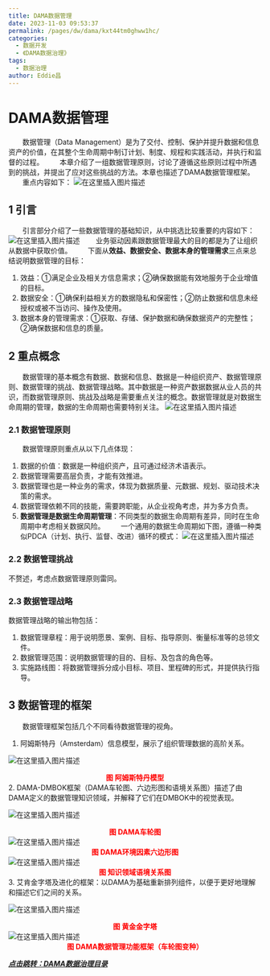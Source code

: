 ```yaml
---
title: DAMA数据管理
date: 2023-11-03 09:53:37
permalink: /pages/dw/dama/kxt44tm0ghww1hc/
categories:
  - 数据开发
  - 《DAMA数据治理》
tags:
  - 数据治理
author: Eddie昌
---
```

#  DAMA数据管理

&emsp;&emsp;数据管理（Data Management）是为了交付、控制、保护并提升数据和信息资产的价值，在其整个生命周期中制订计划、制度、规程和实践活动，并执行和监督的过程。
&emsp;&emsp;本章介绍了一组数据管理原则，讨论了遵循这些原则过程中所遇到的挑战，并提出了应对这些挑战的方法。本章也描述了DAMA数据管理框架。
&emsp;&emsp;重点内容如下：
![在这里插入图片描述](http://qny.eeeddieee.fun/pics/blog/dw/dama/20240713180543.png#pic_center)

## 1 引言

&emsp;&emsp;引言部分介绍了一些数据管理的基础知识，从中挑选比较重要的内容如下：
![在这里插入图片描述](https://img-blog.csdnimg.cn/d478da471a744258bf4a7f5fbefff343.png#pic_center)
&emsp;&emsp;业务驱动因素跟数据管理最大的目的都是为了让组织从数据中获取价值。
&emsp;&emsp;下面从**效益、数据安全、数据本身的管理需求**三点来总结说明数据管理的目标：
1. 效益：①满足企业及相关方信息需求；②确保数据能有效地服务于企业增值的目标。
2. 数据安全：①确保利益相关方的数据隐私和保密性；②防止数据和信息未经授权或被不当访问、操作及使用。
3. 数据本身的管理需求：①获取、存储、保护数据和确保数据资产的完整性；②确保数据和信息的质量。

## 2 重点概念

&emsp;&emsp;数据管理的基本概念有数据、数据和信息、数据是一种组织资产、数据管理原则、数据管理的挑战、数据管理战略。其中数据是一种资产数据数据从业人员的共识，而数据管理原则、挑战及战略是需要重点关注的概念。数据管理就是对数据生命周期的管理，数据的生命周期也需要特别关注。
![在这里插入图片描述](http://qny.eeeddieee.fun/pics/blog/dw/dama/20240713180604.png#pic_center)

### 2.1 数据管理原则

&emsp;&emsp;数据管理原则重点从以下几点体现：
1. 数据的价值：数据是一种组织资产，且可通过经济术语表示。
2. 数据管理需要高层负责，才能有效推进。
3. 数据管理也是一种业务的需求，体现为数据质量、元数据、规划、驱动技术决策的需求。
4. 数据管理依赖不同的技能，需要跨职能，从企业视角考虑，并为多方负责。
5. **数据管理是数据生命周期管理**：不同类型的数据生命周期有差异，同时在生命周期中考虑相关数据风险。
&emsp;&emsp;一个通用的数据生命周期如下图，遵循一种类似PDCA（计划、执行、监督、改进）循环的模式：
![在这里插入图片描述](http://qny.eeeddieee.fun/pics/blog/dw/dama/20240713180701.png#pic_center)
### 2.2 数据管理挑战

不赘述，考虑点数据管理原则雷同。
### 2.3 数据管理战略

数据管理战略的输出物包括：
1. 数据管理章程：用于说明愿景、案例、目标、指导原则、衡量标准等的总领文件。
2. 数据管理范围：说明数据管理的目的、目标、及包含的角色等。
3. 实施路线图：将数据管理拆分成小目标、项目、里程碑的形式，并提供执行指导。

## 3 数据管理的框架

&emsp;&emsp;数据管理框架包括几个不同看待数据管理的视角。
1. 阿姆斯特丹（Amsterdam）信息模型，展示了组织管理数据的高阶关系。

![在这里插入图片描述](http://qny.eeeddieee.fun/pics/blog/dw/dama/20240713180753.png#pic_center)
**<center><font color=red>图 阿姆斯特丹模型</font></center>**
2. DAMA-DMBOK框架（DAMA车轮图、六边形图和语境关系图）描述了由DAMA定义的数据管理知识领域，并解释了它们在DMBOK中的视觉表现。

![在这里插入图片描述](http://qny.eeeddieee.fun/pics/blog/dw/dama/20240713180811.png#pic_center)
**<center><font color=red>图 DAMA车轮图</font></center>**
![在这里插入图片描述](http://qny.eeeddieee.fun/pics/blog/dw/dama/20240713180831.png#pic_center)
**<center><font color=red>图 DAMA环境因素六边形图</font></center>**
![在这里插入图片描述](http://qny.eeeddieee.fun/pics/blog/dw/dama/20240713180852.png#pic_center)
**<center><font color=red>图 知识领域语境关系图</font></center>**
3. 艾肯金字塔及进化的框架：以DAMA为基础重新排列组件，以便于更好地理解和描述它们之间的关系。

![在这里插入图片描述](http://qny.eeeddieee.fun/pics/blog/dw/dama/20240713180911.png#pic_center)
**<center><font color=red>图 黄金金字塔</font></center>**
![在这里插入图片描述](http://qny.eeeddieee.fun/pics/blog/dw/dama/20240713180931.png#pic_center)
**<center><font color=red>图 DAMA数据管理功能框架（车轮图变种）</font></center>**

***[点击跳转：DAMA数据治理目录](../03.《DAMA数据治理》/00.《DAMA数据治理》目录.md)<br/>***

